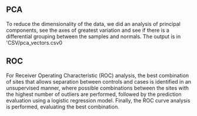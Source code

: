 ## PCA
To reduce the dimensionality of the data, we did an analysis of
principal components, see the axes of greatest variation and see if
there is a differential grouping between the samples and normals. The
output is in 'CSV/pca_vectors.csv0


## ROC

For Receiver Operating Characteristic (ROC) analysis, the best
combination of sites that allows separation between controls and cases
is identified in an unsupervised manner, where possible combinations
between the sites with the highest number of outliers are performed,
followed by the prediction evaluation using a logistic regression model.
Finally, the ROC curve analysis is performed, evaluating the best
combination.
